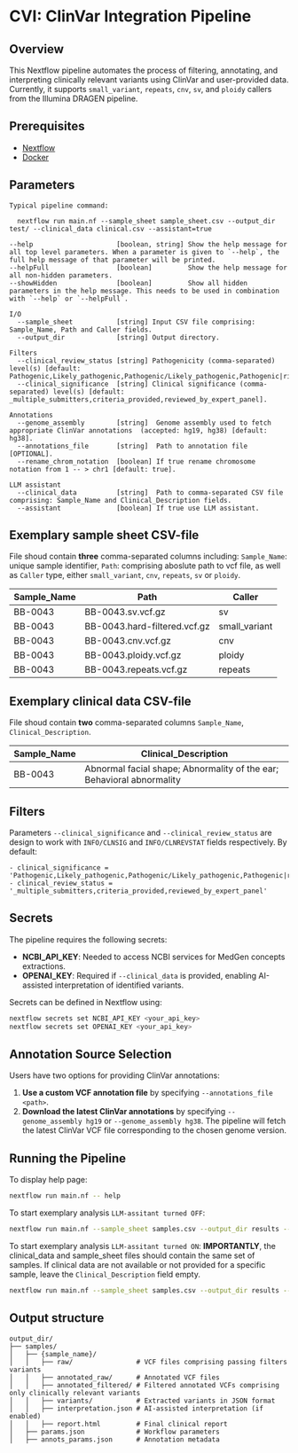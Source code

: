# CVI: ClinVar Integration Pipeline


## Overview
This Nextflow pipeline automates the process of filtering, annotating, and interpreting clinically relevant variants using ClinVar and user-provided data. Currently, it supports `small_variant`, `repeats`, `cnv`, `sv`, and `ploidy` callers from the Illumina DRAGEN pipeline.


## Prerequisites
- [Nextflow](https://www.nextflow.io/)
- [Docker](https://www.docker.com/) 


## Parameters
```
Typical pipeline command:

  nextflow run main.nf --sample_sheet sample_sheet.csv --output_dir test/ --clinical_data clinical.csv --assistant=true

--help                     [boolean, string] Show the help message for all top level parameters. When a parameter is given to `--help`, the full help message of that parameter will be printed. 
--helpFull                 [boolean]         Show the help message for all non-hidden parameters. 
--showHidden               [boolean]         Show all hidden parameters in the help message. This needs to be used in combination with `--help` or `--helpFull`. 

I/O
  --sample_sheet           [string] Input CSV file comprising: Sample_Name, Path and Caller fields.
  --output_dir             [string] Output directory.

Filters
  --clinical_review_status [string] Pathogenicity (comma-separated) level(s) [default: Pathogenic,Likely_pathogenic,Pathogenic/Likely_pathogenic,Pathogenic|risk_factor].
  --clinical_significance  [string] Clinical significance (comma-separated) level(s) [default: _multiple_submitters,criteria_provided,reviewed_by_expert_panel].

Annotations
  --genome_assembly        [string]  Genome assembly used to fetch appropriate ClinVar annotations  (accepted: hg19, hg38) [default: hg38].
  --annotations_file       [string]  Path to annotation file [OPTIONAL].
  --rename_chrom_notation  [boolean] If true rename chromosome notation from 1 -- > chr1 [default: true].

LLM assistant
  --clinical_data          [string]  Path to comma-separated CSV file comprising: Sample_Name and Clinical_Description fields. 
  --assistant              [boolean] If true use LLM assistant.
```

## Exemplary sample sheet CSV-file
File shoud contain **three** comma-separated columns including: `Sample_Name`: unique sample identifier, `Path`: comprising aboslute path to vcf file, as well as `Caller` type, either `small_variant`, `cnv`, `repeats`, `sv` or `ploidy`.

| Sample_Name | Path | Caller |
|-------------|------|--------|
| BB-0043 | BB-0043.sv.vcf.gz | sv |
| BB-0043 | BB-0043.hard-filtered.vcf.gz | small_variant |
| BB-0043 | BB-0043.cnv.vcf.gz | cnv |
| BB-0043 | BB-0043.ploidy.vcf.gz | ploidy |
| BB-0043 | BB-0043.repeats.vcf.gz | repeats |


## Exemplary clinical data CSV-file
File shoud contain **two** comma-separated columns `Sample_Name`, `Clinical_Description`.

| Sample_Name | Clinical_Description |
|-------------|-------------------------------------------------------------------|
| BB-0043 | Abnormal facial shape; Abnormality of the ear; Behavioral abnormality |


## Filters
Parameters `--clinical_significance` and `--clinical_review_status` are design to work with `INFO/CLNSIG` and `INFO/CLNREVSTAT` fields respectively.
By default:

    - clinical_significance = 'Pathogenic,Likely_pathogenic,Pathogenic/Likely_pathogenic,Pathogenic|risk_factor'
    - clinical_review_status = '_multiple_submitters,criteria_provided,reviewed_by_expert_panel'


## Secrets
The pipeline requires the following secrets:

- **NCBI_API_KEY**: Needed to access NCBI services for MedGen concepts extractions.
- **OPENAI_KEY**: Required if `--clinical_data` is provided, enabling AI-assisted interpretation of identified variants.

Secrets can be defined in Nextflow using:
```sh
nextflow secrets set NCBI_API_KEY <your_api_key>
nextflow secrets set OPENAI_KEY <your_api_key>
```


## Annotation Source Selection
Users have two options for providing ClinVar annotations:
1. **Use a custom VCF annotation file** by specifying `--annotations_file <path>`.
2. **Download the latest ClinVar annotations** by specifying `--genome_assembly hg19` or `--genome_assembly hg38`. The pipeline will fetch the latest ClinVar VCF file corresponding to the chosen genome version.


## Running the Pipeline
To display help page:
```sh
nextflow run main.nf -- help
```

To start exemplary analysis `LLM-assitant turned OFF`:
```sh
nextflow run main.nf --sample_sheet samples.csv --output_dir results --genome_assembly hg38
```

To start exemplary analysis `LLM-assitant turned ON`:
**IMPORTANTLY**, the clinical_data and sample_sheet files should contain the same set of samples. If clinical data are not available or not provided for a specific sample, leave the `Clinical_Description` field empty.
```sh
nextflow run main.nf --sample_sheet samples.csv --output_dir results --genome_assembly hg38 --clinical_data clinical.csv --assistant=true
```

## Output structure
```
output_dir/
├── samples/
│   ├── {sample_name}/
│   │   ├── raw/                # VCF files comprising passing filters variants
│   │   ├── annotated_raw/      # Annotated VCF files
│   │   ├── annotated_filtered/ # Filtered annotated VCFs comprising only clinically relevant variants
│   │   ├── variants/           # Extracted variants in JSON format
│   │   ├── interpretation.json # AI-assisted interpretation (if enabled)
│   │   ├── report.html         # Final clinical report
│   ├── params.json             # Workflow parameters
│   ├── annots_params.json      # Annotation metadata
```
